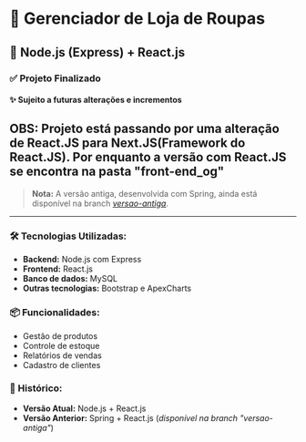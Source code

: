 # 👗 Gerenciador de Loja de Roupas
## 🚀 Node.js (Express) + React.js

### ✅ Projeto Finalizado
#### ✨ Sujeito a futuras alterações e incrementos
## OBS: Projeto está passando por uma alteração de React.JS para Next.JS(Framework do React.JS). Por enquanto a versão com React.JS se encontra na pasta "front-end_og"

> **Nota:** A versão antiga, desenvolvida com Spring, ainda está disponível na branch [_versao-antiga_](https://github.com/caiomarcelo79/Softmoda/tree/antiga-versao).

---

### 🛠 Tecnologias Utilizadas:
- **Backend:** Node.js com Express
- **Frontend:** React.js
- **Banco de dados:** MySQL
- **Outras tecnologias:** Bootstrap e ApexCharts 

### 📦 Funcionalidades:
- Gestão de produtos
- Controle de estoque
- Relatórios de vendas
- Cadastro de clientes

### 📅 Histórico:
- **Versão Atual:** Node.js + React.js
- **Versão Anterior:** Spring + React.js (_disponível na branch "versao-antiga"_)
